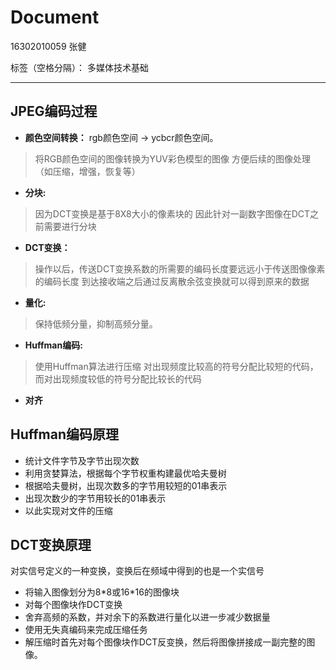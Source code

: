 ﻿# Document
16302010059 张健

标签（空格分隔）： 多媒体技术基础

---

## **JPEG编码过程**

* **颜色空间转换：**
rgb颜色空间 $\to$ ycbcr颜色空间。

> 将RGB颜色空间的图像转换为YUV彩色模型的图像 
> 方便后续的图像处理（如压缩，增强，恢复等） 

* **分块:** 

> 因为DCT变换是基于8X8大小的像素块的 
> 因此针对一副数字图像在DCT之前需要进行分块 

* **DCT变换：**

> 操作以后，传送DCT变换系数的所需要的编码长度要远远小于传送图像像素的编码长度 
> 到达接收端之后通过反离散余弦变换就可以得到原来的数据 

* **量化:**

> 保持低频分量，抑制高频分量。

* **Huffman编码:**

> 使用Huffman算法进行压缩 
> 对出现频度比较高的符号分配比较短的代码，而对出现频度较低的符号分配比较长的代码 

* **对齐**

## **Huffman编码原理**

* 统计文件字节及字节出现次数
* 利用贪婪算法，根据每个字节权重构建最优哈夫曼树
* 根据哈夫曼树，出现次数多的字节用较短的01串表示
* 出现次数少的字节用较长的01串表示
* 以此实现对文件的压缩

## **DCT变换原理**
对实信号定义的一种变换，变换后在频域中得到的也是一个实信号

* 将输入图像划分为8\*8或16\*16的图像块
* 对每个图像块作DCT变换
* 舍弃高频的系数，并对余下的系数进行量化以进一步减少数据量
* 使用无失真编码来完成压缩任务
* 解压缩时首先对每个图像块作DCT反变换，然后将图像拼接成一副完整的图像。






